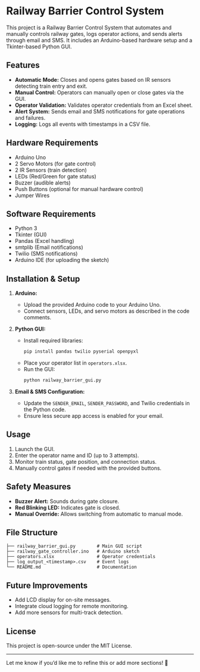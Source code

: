 # Railway Barrier Control System

This project is a Railway Barrier Control System that automates and manually controls railway gates, logs operator actions, and sends alerts through email and SMS. It includes an Arduino-based hardware setup and a Tkinter-based Python GUI.

## Features

- **Automatic Mode:** Closes and opens gates based on IR sensors detecting train entry and exit.
- **Manual Control:** Operators can manually open or close gates via the GUI.
- **Operator Validation:** Validates operator credentials from an Excel sheet.
- **Alert System:** Sends email and SMS notifications for gate operations and failures.
- **Logging:** Logs all events with timestamps in a CSV file.

## Hardware Requirements

- Arduino Uno
- 2 Servo Motors (for gate control)
- 2 IR Sensors (train detection)
- LEDs (Red/Green for gate status)
- Buzzer (audible alerts)
- Push Buttons (optional for manual hardware control)
- Jumper Wires

## Software Requirements

- Python 3
- Tkinter (GUI)
- Pandas (Excel handling)
- smtplib (Email notifications)
- Twilio (SMS notifications)
- Arduino IDE (for uploading the sketch)

## Installation & Setup

1. **Arduino:**
   - Upload the provided Arduino code to your Arduino Uno.
   - Connect sensors, LEDs, and servo motors as described in the code comments.

2. **Python GUI:**
   - Install required libraries:
     ```bash
     pip install pandas twilio pyserial openpyxl
     ```
   - Place your operator list in `operators.xlsx`.
   - Run the GUI:
     ```bash
     python railway_barrier_gui.py
     ```

3. **Email & SMS Configuration:**
   - Update the `SENDER_EMAIL`, `SENDER_PASSWORD`, and Twilio credentials in the Python code.
   - Ensure less secure app access is enabled for your email.

## Usage

1. Launch the GUI.
2. Enter the operator name and ID (up to 3 attempts).
3. Monitor train status, gate position, and connection status.
4. Manually control gates if needed with the provided buttons.

## Safety Measures

- **Buzzer Alert:** Sounds during gate closure.
- **Red Blinking LED:** Indicates gate is closed.
- **Manual Override:** Allows switching from automatic to manual mode.

## File Structure
```
├── railway_barrier_gui.py        # Main GUI script
├── railway_gate_controller.ino   # Arduino sketch
├── operators.xlsx                # Operator credentials
├── log_output_<timestamp>.csv    # Event logs
└── README.md                     # Documentation
```

## Future Improvements

- Add LCD display for on-site messages.
- Integrate cloud logging for remote monitoring.
- Add more sensors for multi-track detection.

## License

This project is open-source under the MIT License.

---

Let me know if you’d like me to refine this or add more sections! 🚀

